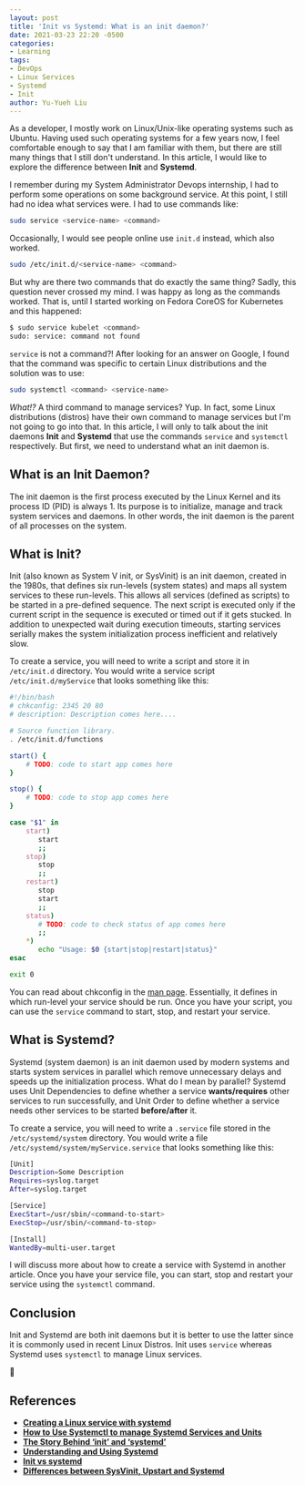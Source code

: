 ```yaml
---
layout: post
title: 'Init vs Systemd: What is an init daemon?'
date: 2021-03-23 22:20 -0500
categories:
- Learning
tags:
- DevOps
- Linux Services
- Systemd
- Init
author: Yu-Yueh Liu
---
```

As a developer, I mostly work on Linux/Unix-like operating systems such as Ubuntu. Having used such operating systems for a few years now, I feel comfortable enough to say that I am familiar with them, but there are still many things that I still don't understand. In this article, I would like to explore the difference between **Init** and **Systemd**.

I remember during my System Administrator Devops internship, I had to perform some operations on some background service. At this point, I still had no idea what services were. I had to use commands like:
```Bash
sudo service <service-name> <command>
```

Occasionally, I would see people online use `init.d` instead, which also worked.
```Bash
sudo /etc/init.d/<service-name> <command>
```
   
But why are there two commands that do exactly the same thing? Sadly, this question never crossed my mind. I was happy as long as the commands worked. That is, until I started working on Fedora CoreOS for Kubernetes and this happened:

```Bash
$ sudo service kubelet <command>
sudo: service: command not found
```

`service` is not a command?! After looking for an answer on Google, I found that the command was specific to certain Linux distributions and the solution was to use:
```Bash
sudo systemctl <command> <service-name>
```

*What!?* A third command to manage services? Yup. In fact, some Linux distributions (distros) have their own command to manage services but I'm not going to go into that. In this article, I will only to talk about the init daemons **Init** and **Systemd** that use the commands `service` and `systemctl` respectively. But first, we need to understand what an init daemon is.

## What is an Init Daemon?
The init daemon is the first process executed by the Linux Kernel and its process ID (PID) is always 1. Its purpose is to initialize, manage and track system services and daemons. In other words, the init daemon is the parent of all processes on the system.

## What is Init?
Init (also known as System V init, or SysVinit) is an init daemon, created in the 1980s, that defines six run-levels (system states) and maps all system services to these run-levels. This allows all services (defined as scripts) to be started in a pre-defined sequence. The next script is executed only if the current script in the sequence is executed or timed out if it gets stucked. In addition to unexpected wait during execution timeouts, starting services serially makes the system initialization process inefficient and relatively slow.

To create a service, you will need to write a script and store it in `/etc/init.d` directory. You would write a service script `/etc/init.d/myService` that looks something like this:

```Bash
#!/bin/bash
# chkconfig: 2345 20 80
# description: Description comes here....

# Source function library.
. /etc/init.d/functions

start() {
    # TODO: code to start app comes here 
}

stop() {
    # TODO: code to stop app comes here 
}

case "$1" in 
    start)
       start
       ;;
    stop)
       stop
       ;;
    restart)
       stop
       start
       ;;
    status)
       # TODO: code to check status of app comes here 
       ;;
    *)
       echo "Usage: $0 {start|stop|restart|status}"
esac

exit 0
```

You can read about chkconfig in the [man page](https://linux.die.net/man/8/chkconfig). Essentially, it defines in which run-level your service should be run. Once you have your script, you can use the `service` command to start, stop, and restart your service.

## What is Systemd?
Systemd (system daemon) is an init daemon used by modern systems and starts system services in parallel which remove unnecessary delays and speeds up the initialization process. What do I mean by parallel? Systemd uses Unit Dependencies to define whether a service **wants/requires** other services to run successfully, and Unit Order to define whether a service needs other services to be started **before/after** it.

To create a service, you will need to write a `.service` file stored in the `/etc/systemd/system` directory. You would write a file `/etc/systemd/system/myService.service` that looks something like this:

```Bash
[Unit]
Description=Some Description
Requires=syslog.target
After=syslog.target

[Service]
ExecStart=/usr/sbin/<command-to-start>
ExecStop=/usr/sbin/<command-to-stop>

[Install]
WantedBy=multi-user.target
```

I will discuss more about how to create a service with Systemd in another article. Once you have your service file, you can start, stop and restart your service using the `systemctl` command.

## Conclusion
Init and Systemd are both init daemons but it is better to use the latter since it is commonly used in recent Linux Distros. Init uses `service` whereas Systemd uses `systemctl` to manage Linux services.

🐢

## References
* **[Creating a Linux service with systemd][creating-linux-service]**
* **[How to Use Systemctl to manage Systemd Services and Units][how-to-systemctl]**
* **[The Story Behind ‘init’ and ‘systemd’][story-init-vs-systemd]**
* **[Understanding and Using Systemd][understanding-systemd]**
* **[Init vs systemd][init-vs-systemd]**
* **[Differences between SysVinit, Upstart and Systemd][sysvinit-upstart-systemd]**

[creating-linux-service]: https://medium.com/@benmorel/creating-a-linux-service-with-systemd-611b5c8b91d6
[how-to-systemctl]: https://www.digitalocean.com/community/tutorials/how-to-use-systemctl-to-manage-systemd-services-and-units
[story-init-vs-systemd]: https://www.tecmint.com/systemd-replaces-init-in-linux/#:~:text=The%20init%20is%20a%20daemon,running%20till%2C%20it%20is%20shutdown.&text=systemd%20%E2%80%93%20A%20init%20replacement%20daemon,%2C%20RHEL%2C%20CentOS%2C%20etc.
[understanding-systemd]: https://www.linux.com/training-tutorials/understanding-and-using-systemd/
[init-vs-systemd]: https://wiki.cdot.senecacollege.ca/wiki/Init_vs_systemd
[sysvinit-upstart-systemd]: https://www.computernetworkingnotes.com/linux-tutorials/differences-between-sysvinit-upstart-and-systemd.html
